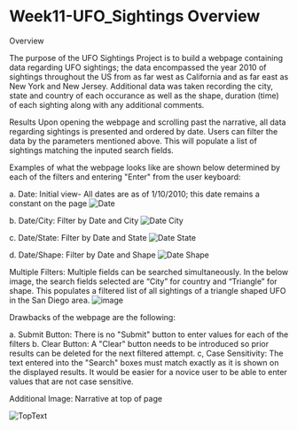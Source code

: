 # Week11-UFO_Sightings Overview

Overview

The purpose of the UFO Sightings Project is to build a webpage containing data regarding UFO sightings; the data encompassed the year 2010 of sightings throughout the US from as far west as California and as far east as New York and New Jersey. Additional data was taken recording the city, state and country of each occurance as well as the shape, duration (time) of each sighting along with any additional comments. 

Results
Upon opening the webpage and scrolling past the narrative, all data regarding sightings is presented and ordered by date. Users can filter the data by the parameters mentioned above.  This will populate a list of sightings matching the inputed search fields.

Examples of what the webpage looks like are shown below determined by each of the filters and entering "Enter" from the user keyboard:

a. Date: Initial view- All dates are as of 1/10/2010; this date remains a constant on the page
![Date](https://user-images.githubusercontent.com/101996041/175121049-05e8809a-7e3f-41bd-a029-602d0ec91264.png)

b. Date/City: Filter by Date and City
![Date City](https://user-images.githubusercontent.com/101996041/175121098-6bd4ab79-d6b1-4da9-b2d5-f9c578210e64.png)

c. Date/State: Filter by Date and State
![Date State](https://user-images.githubusercontent.com/101996041/175121154-e3fdd14d-1d2b-436f-97b1-73179209290b.png)

d. Date/Shape: Filter by Date and Shape
![Date Shape](https://user-images.githubusercontent.com/101996041/175121199-83a63291-d20c-4894-a119-f8361bccf6d3.png)

Multiple Filters: Multiple fields can be searched simultaneously. In the below image, the search fields selected are “City” for country and “Triangle” for shape. This populates a filtered list of all sightings of a triangle shaped UFO in the San Diego area.
![image](https://user-images.githubusercontent.com/101996041/175121676-ee46ba81-8ec0-4e17-b358-1361061d6f86.png)



Drawbacks of the webpage are the following: 

a. Submit Button: There is no "Submit" button to enter values for each of the filters
b. Clear Button: A "Clear" button needs to be introduced so prior results can be deleted for the next filtered attempt. 
c, Case Sensitivity: The text entered into the "Search" boxes must match exactly as it is shown on the displayed results. It would be easier
for a novice user to be able to enter values that are not case sensitive.


Additional Image: Narrative at top of page

![TopText](https://user-images.githubusercontent.com/101996041/175121819-9b9a36e4-f934-4d7d-881a-d22eefa58818.png)












